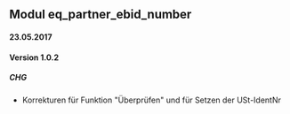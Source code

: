 ## Modul eq_partner_ebid_number

#### 23.05.2017
#### Version 1.0.2
##### CHG
- Korrekturen für Funktion "Überprüfen" und für Setzen der USt-IdentNr